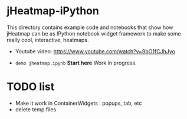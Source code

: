 jHeatmap-iPython
==================

This directory contains example code and notebooks that show how jHeatmap can be as
IPython notebook widget framework to make some really cool, interactive, heatmaps.

- Youtube video: https://www.youtube.com/watch?v=9bO1fCJhJyo

- `demo jheatmap.ipynb`
  **Start here** Work in progress.

TODO list
===============
 - Make it work in ContainerWidgets : popups, tab, etc
 - delete temp files
